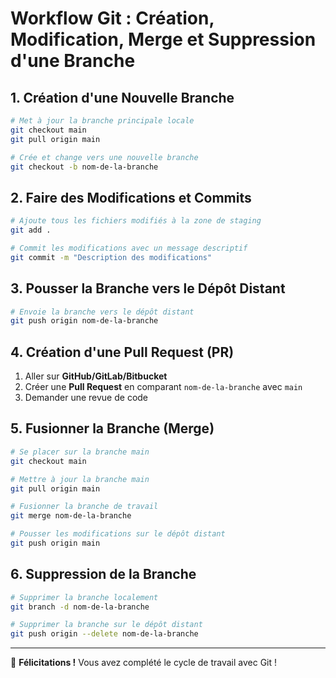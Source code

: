 # Workflow Git : Création, Modification, Merge et Suppression d'une Branche

## 1. Création d'une Nouvelle Branche

```sh
# Met à jour la branche principale locale
git checkout main
git pull origin main

# Crée et change vers une nouvelle branche
git checkout -b nom-de-la-branche
```

## 2. Faire des Modifications et Commits

```sh
# Ajoute tous les fichiers modifiés à la zone de staging
git add .

# Commit les modifications avec un message descriptif
git commit -m "Description des modifications"
```

## 3. Pousser la Branche vers le Dépôt Distant

```sh
# Envoie la branche vers le dépôt distant
git push origin nom-de-la-branche
```

## 4. Création d'une Pull Request (PR)

1. Aller sur **GitHub/GitLab/Bitbucket**
2. Créer une **Pull Request** en comparant `nom-de-la-branche` avec `main`
3. Demander une revue de code

## 5. Fusionner la Branche (Merge)

```sh
# Se placer sur la branche main
git checkout main

# Mettre à jour la branche main
git pull origin main

# Fusionner la branche de travail
git merge nom-de-la-branche

# Pousser les modifications sur le dépôt distant
git push origin main
```

## 6. Suppression de la Branche

```sh
# Supprimer la branche localement
git branch -d nom-de-la-branche

# Supprimer la branche sur le dépôt distant
git push origin --delete nom-de-la-branche
```

---

🎉 **Félicitations !** Vous avez complété le cycle de travail avec Git !
